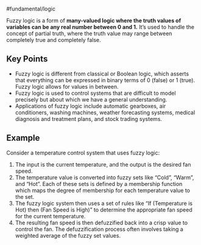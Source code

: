 #fundamental/logic

Fuzzy logic is a form of **many-valued logic where the truth values of variables can be any real number between 0 and 1.** It’s used to handle the concept of partial truth, where the truth value may range between completely true and completely false.

## Key Points

- Fuzzy logic is different from classical or Boolean logic, which asserts that everything can be expressed in binary terms of 0 (false) or 1 (true). Fuzzy logic allows for values in between.
- Fuzzy logic is used to control systems that are difficult to model precisely but about which we have a general understanding.
- Applications of fuzzy logic include automatic gearboxes, air conditioners, washing machines, weather forecasting systems, medical diagnosis and treatment plans, and stock trading systems.

## Example

Consider a temperature control system that uses fuzzy logic:

1. The input is the current temperature, and the output is the desired fan speed.
2. The temperature value is converted into fuzzy sets like “Cold”, “Warm”, and “Hot”. Each of these sets is defined by a membership function which maps the degree of membership for each temperature value to the set.
3. The fuzzy logic system then uses a set of rules like “If (Temperature is Hot) then (Fan Speed is High)” to determine the appropriate fan speed for the current temperature.
4. The resulting fan speed is then defuzzified back into a crisp value to control the fan. The defuzzification process often involves taking a weighted average of the fuzzy set values.
